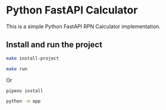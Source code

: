 # Python FastAPI Calculator

This is a simple Python FastAPI RPN Calculator implementation.

## Install and run the project

```bash
make install-project

make run
```

Or

```bash
pipenv install

python -m app
```

